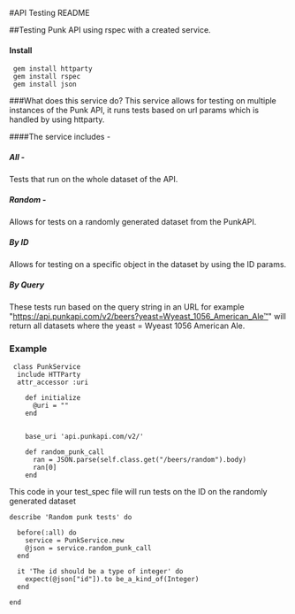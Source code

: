 #API Testing README

##Testing Punk API using rspec with a created service.

#### Install

```
 gem install httparty
 gem install rspec
 gem install json
```



###What does this service do?
This service allows for testing on multiple instances of the Punk API, it runs tests based on url params which is handled by using httparty.

####The service includes -  

##### All -
Tests that run on the whole dataset of the API.

##### Random -
Allows for tests on a randomly generated dataset from the PunkAPI.

##### By ID
Allows for testing on a specific object in the dataset by using the ID params.

##### By Query
These tests run based on the query string in an URL
for example "https://api.punkapi.com/v2/beers?yeast=Wyeast_1056_American_Ale™" will return all datasets where the yeast = Wyeast 1056 American Ale.

### Example
```
 class PunkService
  include HTTParty
  attr_accessor :uri

    def initialize
      @uri = ""
    end


    base_uri 'api.punkapi.com/v2/'

    def random_punk_call
      ran = JSON.parse(self.class.get("/beers/random").body)
      ran[0]
    end
```  
This code in your test_spec file will run tests on the ID on the randomly generated dataset

```
describe 'Random punk tests' do

  before(:all) do
    service = PunkService.new
    @json = service.random_punk_call
  end

  it 'The id should be a type of integer' do
    expect(@json["id"]).to be_a_kind_of(Integer)
  end

end
```
